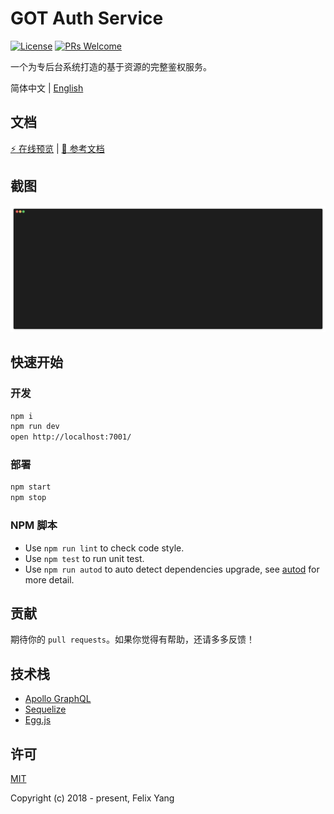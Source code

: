 # GOT Auth Service

[![License](https://img.shields.io/github/license/codetrial/got-auth-service.svg)](https://github.com/codetrial/got-auth-service)
[![PRs Welcome](https://img.shields.io/badge/PRs-welcome-brightgreen.svg?style=flat-square)](https://github.com/codetrial/got-auth-service)

一个为专后台系统打造的基于资源的完整鉴权服务。

简体中文 | [English](./README.md)

## 文档

[:zap: 在线预览](https://gotauth-api.felixpy.com) | [:book: 参考文档](https://codetrial.github.io/gotauth)

## 截图

![Screen Capture](.github/preview.gif)

## 快速开始

### 开发

```bash
npm i
npm run dev
open http://localhost:7001/
```

### 部署

```bash
npm start
npm stop
```

### NPM 脚本

- Use `npm run lint` to check code style.
- Use `npm test` to run unit test.
- Use `npm run autod` to auto detect dependencies upgrade, see [autod](https://www.npmjs.com/package/autod) for more detail.

## 贡献

期待你的 `pull requests`。如果你觉得有帮助，还请多多反馈！

## 技术栈

- [Apollo GraphQL](https://github.com/apollographql/apollo-server)
- [Sequelize](https://github.com/sequelize/sequelize)
- [Egg.js](https://github.com/eggjs/egg)

## 许可

[MIT](http://opensource.org/licenses/MIT)

Copyright (c) 2018 - present, Felix Yang
